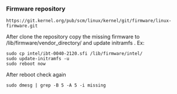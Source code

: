 ### Firmware repository
```
https://git.kernel.org/pub/scm/linux/kernel/git/firmware/linux-firmware.git
```
After clone the repository copy the missing firmware to /lib/firmware/vendor_directory/ and update initramfs . Ex: 
```
sudo cp intel/ibt-0040-2120.sfi /lib/firmware/intel/
sudo update-initramfs -u
sudo reboot now
```
After reboot check again
```
sudo dmesg | grep -B 5 -A 5 -i missing
```
